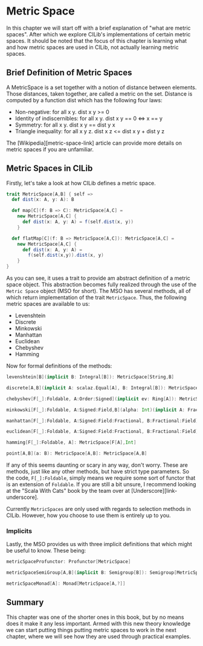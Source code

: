 # Metric Space

In this chapter we will start off with a brief explanation of "what are metric spaces".
After which we explore CILib's implementations of certain metric spaces.
It should be noted that the focus of this chapter is learning what and how metric spaces are used in CILib, not actually learning metric spaces.

## Brief Definition of Metric Spaces

A MetricSpace is a set together with a notion of distance between elements.
Those distances, taken together, are called a metric on the set.
Distance is computed by a function dist which has the following four laws:

* Non-negative: for all x y. dist x y >= 0
* Identity of indiscernibles: for all x y. dist x y == 0 <=> x == y
* Symmetry: for all x y. dist x y == dist y x
* Triangle inequality: for all x y z. dist x z <= dist x y + dist y z

The [Wikipedia][metric-space-link] article can provide more details on metric spaces if you are unfamiliar.

## Metric Spaces in CILib

Firstly, let's take a look at how CILib defines a metric space.

```scala
trait MetricSpace[A,B] { self =>
  def dist(x: A, y: A): B

  def map[C](f: B => C): MetricSpace[A,C] =
    new MetricSpace[A,C] {
      def dist(x: A, y: A) = f(self.dist(x, y))
    }

  def flatMap[C](f: B => MetricSpace[A,C]): MetricSpace[A,C] =
    new MetricSpace[A,C] {
      def dist(x: A, y: A) =
        f(self.dist(x,y)).dist(x, y)
    }
}
```

As you can see, it uses a trait to provide am abstract definition of a metric space object.
This abstraction becomes fully realized through the use of the `Metric Space` object (MSO for short).
The MSO has several methods, all of which return implementation of the trait `MetricSpace`.
Thus, the following metric spaces are available to us:

* Levenshtein
* Discrete
* Minkowski
* Manhattan
* Euclidean
* Chebyshev
* Hamming

Now for formal definitions of the methods:

```scala
levenshtein[B](implicit B: Integral[B]): MetricSpace[String,B]

discrete[A,B](implicit A: scalaz.Equal[A], B: Integral[B]): MetricSpace[A, B]

chebyshev[F[_]:Foldable, A:Order:Signed](implicit ev: Ring[A]): MetricSpace[F[A], A]

minkowski[F[_]:Foldable, A:Signed:Field,B](alpha: Int)(implicit A: Fractional[A], ev: Field[B]): MetricSpace[F[A],B]

manhattan[F[_]:Foldable, A:Signed:Field:Fractional, B:Fractional:Field] = minkowski[F, A, B](1)

euclidean[F[_]:Foldable, A:Signed:Field:Fractional, B:Fractional:Field] = minkowski[F, A, B](2)

hamming[F[_]:Foldable, A]: MetricSpace[F[A],Int]

point[A,B](a: B): MetricSpace[A,B]: MetricSpace[A,B]
```

If any of this seems daunting or scary in any way, don't worry.
These are methods, just like any other methods, but have strict type parameters.
So the code, `F[_]:Foldable`, simply means we require some sort of functor that is an extension of `Foldable`.
If you are still a bit unsure, I recommend looking at the "Scala With Cats" book by the team over at [Underscore][link-underscore].

Currently `MetricSpaces` are only used with regards to selection methods in CILib.
However, how you choose to use them is entirely up to you.

### Implicits

Lastly, the MSO provides us with three implicit definitions that which might be useful to know.
These being:

```scala
metricSpaceProfunctor: Profunctor[MetricSpace]

metricSpaceSemiGroup[A,B](implicit B: Semigroup[B]): Semigroup[MetricSpace[A,B]]

metricSpaceMonad[A]: Monad[MetricSpace[A,?]]
```

## Summary

This chapter was one of the shorter ones in this book, but by no means does it make it any less important.
Armed with this new theory knowledge we can start putting things putting metric spaces to work in the next chapter,
where we will see how they are used through practical examples.

